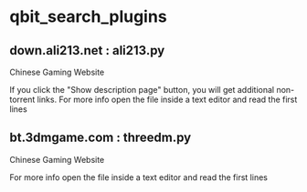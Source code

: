 # qbit_search_plugins

## down.ali213.net : ali213.py
  Chinese Gaming Website
  
  If you click the "Show description page" button, you will get additional non-torrent links.
  For more info open the file inside a text editor and read the first lines
    
## bt.3dmgame.com : threedm.py
  Chinese Gaming Website
  
  For more info open the file inside a text editor and read the first lines
